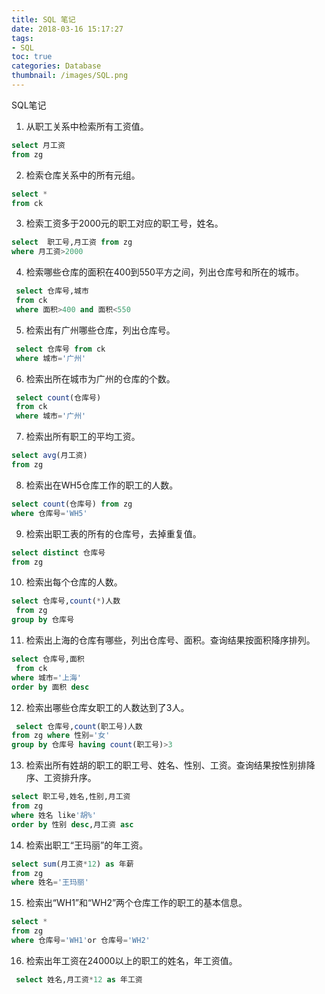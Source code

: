 ```yaml
---
title: SQL 笔记
date: 2018-03-16 15:17:27
tags:
- SQL
toc: true
categories: Database
thumbnail: /images/SQL.png
---
```

SQL笔记
<!--more-->
1. 从职工关系中检索所有工资值。
```sql
select 月工资
from zg
```
2. 检索仓库关系中的所有元组。
```sql
select *
from ck
```
3. 检索工资多于2000元的职工对应的职工号，姓名。
```sql
select  职工号,月工资 from zg
where 月工资>2000
```
4. 检索哪些仓库的面积在400到550平方之间，列出仓库号和所在的城市。
```sql
 select 仓库号,城市
 from ck
 where 面积>400 and 面积<550
```
5. 检索出有广州哪些仓库，列出仓库号。
```sql
 select 仓库号 from ck
 where 城市='广州'
 ```
 6. 检索出所在城市为广州的仓库的个数。
```sql
 select count(仓库号)
 from ck
 where 城市='广州'
```
7. 检索出所有职工的平均工资。
```sql
select avg(月工资)
from zg
```
8. 检索出在WH5仓库工作的职工的人数。
```sql
select count(仓库号) from zg
where 仓库号='WH5'
```
9. 检索出职工表的所有的仓库号，去掉重复值。
```sql
select distinct 仓库号
from zg
```
10. 检索出每个仓库的人数。
```sql
select 仓库号,count(*)人数
 from zg
group by 仓库号
```
11. 检索出上海的仓库有哪些，列出仓库号、面积。查询结果按面积降序排列。
```sql
select 仓库号,面积
 from ck
where 城市='上海'
order by 面积 desc
```
12. 检索出哪些仓库女职工的人数达到了3人。
```sql
 select 仓库号,count(职工号)人数
from zg where 性别='女'
group by 仓库号 having count(职工号)>3
```
13. 检索出所有姓胡的职工的职工号、姓名、性别、工资。查询结果按性别排降序、工资排升序。
```sql
select 职工号,姓名,性别,月工资
from zg
where 姓名 like'胡%'
order by 性别 desc,月工资 asc
```
14. 检索出职工“王玛丽”的年工资。
```sql
select sum(月工资*12) as 年薪
from zg
where 姓名='王玛丽'
```
15. 检索出“WH1”和“WH2”两个仓库工作的职工的基本信息。
```sql
select *
from zg
where 仓库号='WH1'or 仓库号='WH2'
```
16. 检索出年工资在24000以上的职工的姓名，年工资值。
```sql
 select 姓名,月工资*12 as 年工资
```
